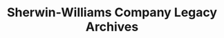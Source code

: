 ---
layout: repo
title: "Sherwin-Williams Company Legacy Archives"
id: 400
permalink: repos/400/
---